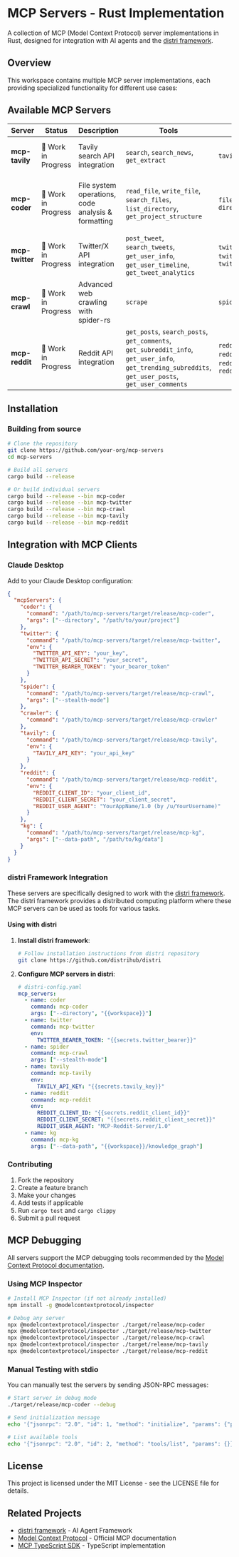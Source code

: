 # MCP Servers - Rust Implementation

A collection of MCP (Model Context Protocol) server implementations in Rust, designed for integration with AI agents and the [distri framework](https://github.com/distrihub/distri).

## Overview

This workspace contains multiple MCP server implementations, each providing specialized functionality for different use cases:

## Available MCP Servers

| Server          | Status             | Description                                        | Tools                                                                                                                                                | Resources                                                                      | Use Cases                                                     |
| --------------- | ------------------ | -------------------------------------------------- | ---------------------------------------------------------------------------------------------------------------------------------------------------- | ------------------------------------------------------------------------------ | ------------------------------------------------------------- |
| **mcp-tavily**  | 🔧 Work in Progress | Tavily search API integration                      | `search`, `search_news`, `get_extract`                                                                                                               | `tavily://search/{query}`                                                      | AI-powered web search, news aggregation                       |
| **mcp-coder**   | 🔧 Work in Progress | File system operations, code analysis & formatting | `read_file`, `write_file`, `search_files`, `list_directory`, `get_project_structure`                                                                 | `file://{path}`, `directory://{path}`                                          | Code development, file management, project analysis           |
| **mcp-twitter** | 🔧 Work in Progress | Twitter/X API integration                          | `post_tweet`, `search_tweets`, `get_user_info`, `get_user_timeline`, `get_tweet_analytics`                                                           | `twitter://user/{id}`, `twitter://tweet/{id}`, `twitter://trends/{location}`   | Social media automation, content posting, analytics           |
| **mcp-crawl**   | 🔧 Work in Progress | Advanced web crawling with spider-rs               | `scrape`                                                                                                                                             | `spider://scrape/{url}`                                                        | Web data extraction, site mapping, content analysis           |
| **mcp-reddit**  | 🔧 Work in Progress | Reddit API integration                             | `get_posts`, `search_posts`, `get_comments`, `get_subreddit_info`, `get_user_info`, `get_trending_subreddits`, `get_user_posts`, `get_user_comments` | `reddit://posts`, `reddit://comments`, `reddit://subreddits`, `reddit://users` | Social media monitoring, content analysis, community insights |






## Installation

### Building from source

```bash
# Clone the repository
git clone https://github.com/your-org/mcp-servers
cd mcp-servers

# Build all servers
cargo build --release

# Or build individual servers
cargo build --release --bin mcp-coder
cargo build --release --bin mcp-twitter
cargo build --release --bin mcp-crawl
cargo build --release --bin mcp-tavily
cargo build --release --bin mcp-reddit
```



## Integration with MCP Clients

### Claude Desktop

Add to your Claude Desktop configuration:

```json
{
  "mcpServers": {
    "coder": {
      "command": "/path/to/mcp-servers/target/release/mcp-coder",
      "args": ["--directory", "/path/to/your/project"]
    },
    "twitter": {
      "command": "/path/to/mcp-servers/target/release/mcp-twitter",
      "env": {
        "TWITTER_API_KEY": "your_key",
        "TWITTER_API_SECRET": "your_secret",
        "TWITTER_BEARER_TOKEN": "your_bearer_token"
      }
    },
    "spider": {
      "command": "/path/to/mcp-servers/target/release/mcp-crawl",
      "args": ["--stealth-mode"]
    },
    "crawler": {
      "command": "/path/to/mcp-servers/target/release/mcp-crawler"
    },
    "tavily": {
      "command": "/path/to/mcp-servers/target/release/mcp-tavily",
      "env": {
        "TAVILY_API_KEY": "your_api_key"
      }
    },
    "reddit": {
      "command": "/path/to/mcp-servers/target/release/mcp-reddit",
      "env": {
        "REDDIT_CLIENT_ID": "your_client_id",
        "REDDIT_CLIENT_SECRET": "your_client_secret",
        "REDDIT_USER_AGENT": "YourAppName/1.0 (by /u/YourUsername)"
      }
    },
    "kg": {
      "command": "/path/to/mcp-servers/target/release/mcp-kg",
      "args": ["--data-path", "/path/to/kg/data"]
    }
  }
}
```

### distri Framework Integration

These servers are specifically designed to work with the [distri framework](https://github.com/distrihub/distri). The distri framework provides a distributed computing platform where these MCP servers can be used as tools for various tasks.

#### Using with distri

1. **Install distri framework**:
   ```bash
   # Follow installation instructions from distri repository
   git clone https://github.com/distrihub/distri
   ```

2. **Configure MCP servers in distri**:
   ```yaml
   # distri-config.yaml
   mcp_servers:
     - name: coder
       command: mcp-coder
       args: ["--directory", "{{workspace}}"]
     - name: twitter
       command: mcp-twitter
       env:
         TWITTER_BEARER_TOKEN: "{{secrets.twitter_bearer}}"
     - name: spider
       command: mcp-crawl
       args: ["--stealth-mode"]
     - name: tavily
       command: mcp-tavily
       env:
         TAVILY_API_KEY: "{{secrets.tavily_key}}"
     - name: reddit
       command: mcp-reddit
       env:
         REDDIT_CLIENT_ID: "{{secrets.reddit_client_id}}"
         REDDIT_CLIENT_SECRET: "{{secrets.reddit_client_secret}}"
         REDDIT_USER_AGENT: "MCP-Reddit-Server/1.0"
     - name: kg
       command: mcp-kg
       args: ["--data-path", "{{workspace}}/knowledge_graph"]
   ```

### Contributing

1. Fork the repository
2. Create a feature branch
3. Make your changes
4. Add tests if applicable
5. Run `cargo test` and `cargo clippy`
6. Submit a pull request

## MCP Debugging

All servers support the MCP debugging tools recommended by the [Model Context Protocol documentation](https://modelcontextprotocol.io/docs/tools/debugging).

### Using MCP Inspector

```bash
# Install MCP Inspector (if not already installed)
npm install -g @modelcontextprotocol/inspector

# Debug any server
npx @modelcontextprotocol/inspector ./target/release/mcp-coder
npx @modelcontextprotocol/inspector ./target/release/mcp-twitter
npx @modelcontextprotocol/inspector ./target/release/mcp-crawl
npx @modelcontextprotocol/inspector ./target/release/mcp-tavily
npx @modelcontextprotocol/inspector ./target/release/mcp-reddit

```

### Manual Testing with stdio

You can manually test the servers by sending JSON-RPC messages:

```bash
# Start server in debug mode
./target/release/mcp-coder --debug

# Send initialization message
echo '{"jsonrpc": "2.0", "id": 1, "method": "initialize", "params": {"protocolVersion": "2024-11-05", "capabilities": {}, "clientInfo": {"name": "test", "version": "1.0"}}}' | ./target/release/mcp-coder

# List available tools
echo '{"jsonrpc": "2.0", "id": 2, "method": "tools/list", "params": {}}' | ./target/release/mcp-coder
```

## License

This project is licensed under the MIT License - see the LICENSE file for details.

## Related Projects
- [distri framework](https://github.com/distrihub/distri) - AI Agent Framework
- [Model Context Protocol](https://modelcontextprotocol.io/) - Official MCP documentation
- [MCP TypeScript SDK](https://github.com/modelcontextprotocol/typescript-sdk) - TypeScript implementation